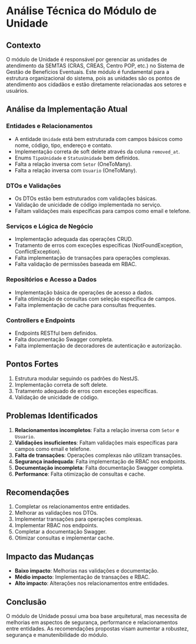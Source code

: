 # Análise Técnica do Módulo de Unidade

## Contexto

O módulo de Unidade é responsável por gerenciar as unidades de atendimento da SEMTAS (CRAS, CREAS, Centro POP, etc.) no Sistema de Gestão de Benefícios Eventuais. Este módulo é fundamental para a estrutura organizacional do sistema, pois as unidades são os pontos de atendimento aos cidadãos e estão diretamente relacionadas aos setores e usuários.

## Análise da Implementação Atual

### Entidades e Relacionamentos

- A entidade `Unidade` está bem estruturada com campos básicos como nome, código, tipo, endereço e contato.
- Implementação correta de soft delete através da coluna `removed_at`.
- Enums `TipoUnidade` e `StatusUnidade` bem definidos.
- Falta a relação inversa com `Setor` (OneToMany).
- Falta a relação inversa com `Usuario` (OneToMany).

### DTOs e Validações

- Os DTOs estão bem estruturados com validações básicas.
- Validação de unicidade de código implementada no serviço.
- Faltam validações mais específicas para campos como email e telefone.

### Serviços e Lógica de Negócio

- Implementação adequada das operações CRUD.
- Tratamento de erros com exceções específicas (NotFoundException, ConflictException).
- Falta implementação de transações para operações complexas.
- Falta validação de permissões baseada em RBAC.

### Repositórios e Acesso a Dados

- Implementação básica de operações de acesso a dados.
- Falta otimização de consultas com seleção específica de campos.
- Falta implementação de cache para consultas frequentes.

### Controllers e Endpoints

- Endpoints RESTful bem definidos.
- Falta documentação Swagger completa.
- Falta implementação de decoradores de autenticação e autorização.

## Pontos Fortes

1. Estrutura modular seguindo os padrões do NestJS.
2. Implementação correta de soft delete.
3. Tratamento adequado de erros com exceções específicas.
4. Validação de unicidade de código.

## Problemas Identificados

1. **Relacionamentos incompletos**: Falta a relação inversa com `Setor` e `Usuario`.
2. **Validações insuficientes**: Faltam validações mais específicas para campos como email e telefone.
3. **Falta de transações**: Operações complexas não utilizam transações.
4. **Segurança inadequada**: Falta implementação de RBAC nos endpoints.
5. **Documentação incompleta**: Falta documentação Swagger completa.
6. **Performance**: Falta otimização de consultas e cache.

## Recomendações

1. Completar os relacionamentos entre entidades.
2. Melhorar as validações nos DTOs.
3. Implementar transações para operações complexas.
4. Implementar RBAC nos endpoints.
5. Completar a documentação Swagger.
6. Otimizar consultas e implementar cache.

## Impacto das Mudanças

- **Baixo impacto**: Melhorias nas validações e documentação.
- **Médio impacto**: Implementação de transações e RBAC.
- **Alto impacto**: Alterações nos relacionamentos entre entidades.

## Conclusão

O módulo de Unidade possui uma boa base arquitetural, mas necessita de melhorias em aspectos de segurança, performance e relacionamentos entre entidades. As recomendações propostas visam aumentar a robustez, segurança e manutenibilidade do módulo.
